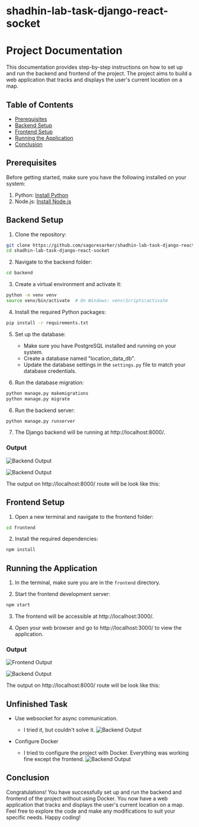 # shadhin-lab-task-django-react-socket

# Project Documentation

This documentation provides step-by-step instructions on how to set up and run the backend and frontend of the project. The project aims to build a web application that tracks and displays the user's current location on a map.

## Table of Contents

- [Prerequisites](#prerequisites)
- [Backend Setup](#backend-setup)
- [Frontend Setup](#frontend-setup)
- [Running the Application](#running-the-application)
- [Conclusion](#conclusion)

## Prerequisites

Before getting started, make sure you have the following installed on your system:

1. Python: [Install Python](https://www.python.org/downloads/)
2. Node.js: [Install Node.js](https://nodejs.org/en/download/)

## Backend Setup

1. Clone the repository:

```bash
git clone https://github.com/sagoresarker/shadhin-lab-task-django-react-socket.git
cd shadhin-lab-task-django-react-socket
```

2. Navigate to the backend folder:

```bash
cd backend
```

3. Create a virtual environment and activate it:

```bash
python -m venv venv
source venv/bin/activate  # On Windows: venv\Scripts\activate
```

4. Install the required Python packages:

```bash
pip install -r requirements.txt
```

5. Set up the database:

   - Make sure you have PostgreSQL installed and running on your system.
   - Create a database named "location_data_db".
   - Update the database settings in the `settings.py` file to match your database credentials.


5. Run the database migration:

```bash
python manage.py makemigrations
python manage.py migrate
```

6. Run the backend server:

```bash
python manage.py runserver
```

7. The Django backend will be running at http://localhost:8000/.

### Output

![Backend Output](https://github.com/sagoresarker/shadhin-lab-task-django-react-socket/blob/main/Images/backend-result.png?raw=true)

![Backend Output](https://github.com/sagoresarker/shadhin-lab-task-django-react-socket/blob/main/Images/swaggar-doc.png?raw=true)

The output on http://localhost:8000/ route will be look like this:

## Frontend Setup

1. Open a new terminal and navigate to the frontend folder:

```bash
cd frontend
```

2. Install the required dependencies:

```bash
npm install
```

## Running the Application

1. In the terminal, make sure you are in the `frontend` directory.

2. Start the frontend development server:

```bash
npm start
```

3. The frontend will be accessible at http://localhost:3000/.

4. Open your web browser and go to http://localhost:3000/ to view the application.

### Output

![Frontend Output](https://github.com/sagoresarker/shadhin-lab-task-django-react-socket/blob/main/Images/frontend-result.png?raw=true)

![Backend Output](https://github.com/sagoresarker/shadhin-lab-task-django-react-socket/blob/main/Images/swaggar-doc.png?raw=true)

The output on http://localhost:8000/ route will be look like this:

## Unfinished Task
- Use websocket for async communication.
    - I tried it, but couldn't solve it.
    ![Backend Output](https://github.com/sagoresarker/shadhin-lab-task-django-react-socket/blob/main/Images/error-websocket.png?raw=true)

- Configure Docker
    - I tried to configure the project with Docker. Everything was working fine except the frontend.
        ![Backend Output](https://github.com/sagoresarker/shadhin-lab-task-django-react-socket/blob/main/Images/docker-error.png?raw=true)
## Conclusion

Congratulations! You have successfully set up and run the backend and frontend of the project without using Docker. You now have a web application that tracks and displays the user's current location on a map. Feel free to explore the code and make any modifications to suit your specific needs. Happy coding!
